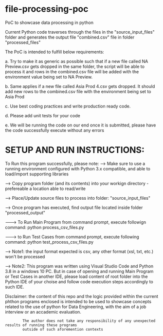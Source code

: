 # file-processing-poc
PoC to showcase data processing in python

Current Python code  traverses through the files in the "source_input_files" folder and generates the output file "combined.csv" file in folder "processed_files"

The PoC is intended to fulfill below requirements:

a. Try to make it as generic as possible such that if a new file called NA Preview.csv gets dropped in the same folder, the script will be able to process it and rows in the combined.csv file will be added with the environment value being set to NA Preview.

b. Same applies if a new file called Asia Prod 4.csv gets dropped. It should add new rows to the combined.csv file with the environment being set to Asia Prod

c. Use best coding practices and write production ready code.

d. Please add unit tests for your code 

e. We will be running the code on our end once it is submitted, please have the code successfully execute without any errors 


# SETUP AND RUN INSTRUCTIONS:

To Run this program successfully, please note:
--> Make sure to use a running environment configured with Python 3.x compatible, and able to load/import supporting libraries

--> Copy program folder (and its contents) into your workign directory - prefereable a location able to read/write

--> Place/Update source files to process into folder: "source_input_files"

--> Once program has executed, find output file located inside folder "processed_output"


---> To Run Main Program from command prompt, execute followign command:
        python process_csv_files.py

---> to Run Test Cases from command prompt, execute following command:
        python test_process_csv_files.py


--> Note1: the input format expected is csv, any other format (xsl, txt, etc.) won't be processed

--> Note2: This program was written using Visual Studio Code and Python 3.8 in a windows 10 PC.
            But in case of opening and running Main Program or Test Cases in another IDE, 
            please load content of root folder into the Python IDE of your choise and follow 
            code execution steps accordingly to such IDE.


Disclaimer: the content of this repo and the logic provided within the current phthon programs enclosed
            is intended to be used to showcase concepts related to the use of python for Data Engineering,
            with the aim of a job interview or an accademic evaluation.

            The author does not take any responsibility of any unexpected results of running these programs 
            outside of such aforemention contexts
